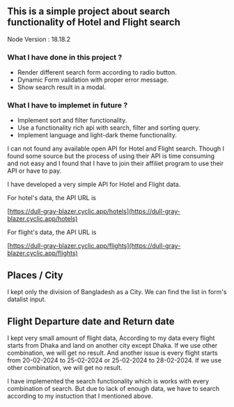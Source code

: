 ## This is a simple project about search functionality of Hotel and Flight search

Node Version : 18.18.2

### What I have done in this project ?

- Render different search form according to radio button.
- Dynamic Form validation with proper error message.
- Show search result in a modal.

### What I have to implemet in future ?

- Implement sort and filter functionality.
- Use a functionality rich api with search, filter and sorting query.
- Implement language and light-dark theme functionality.

I can not found any available open API for Hotel and Flight search. Though I found some source but the process of using their API is time consuming and not easy and I found that I have to join their affiliet program to use their API or have to pay.

I have developed a very simple API for Hotel and Flight data.

For hotel's data, the API URL is

[https://dull-gray-blazer.cyclic.app/hotels](https://dull-gray-blazer.cyclic.app/hotels)

For flight's data, the API URL is

[https://dull-gray-blazer.cyclic.app/flights](https://dull-gray-blazer.cyclic.app/flights)

## Places / City

I kept only the division of Bangladesh as a City. We can find the list in form's datalist input.

## Flight Departure date and Return date

I kept very small amount of flight data, According to my data every flight starts from Dhaka and land on another city except Dhaka. If we use other combination, we will get no result. And another issue is every flight starts from 20-02-2024 to 25-02-2024 or 25-02-2024 to 28-02-2024. If we use other combination, we will get no result.

I have implemented the search functionality which is works with every combination of search. But due to lack of enough data, we have to search according to my instuction that I mentioned above.
